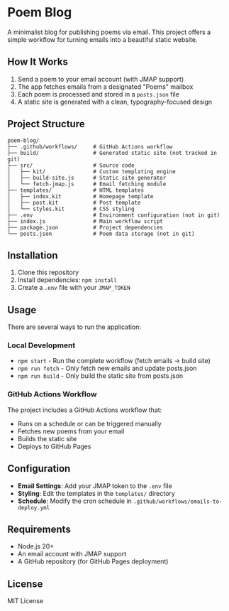 # Poem Blog

A minimalist blog for publishing poems via email. This project offers a simple workflow for turning emails into a beautiful static website.

## How It Works

1. Send a poem to your email account (with JMAP support)
2. The app fetches emails from a designated "Poems" mailbox
3. Each poem is processed and stored in a `posts.json` file
4. A static site is generated with a clean, typography-focused design

## Project Structure

```
poem-blog/
├── .github/workflows/     # GitHub Actions workflow
├── build/                 # Generated static site (not tracked in git)
├── src/                   # Source code
│   ├── kit/               # Custom templating engine
│   ├── build-site.js      # Static site generator
│   └── fetch-jmap.js      # Email fetching module
├── templates/             # HTML templates
│   ├── index.kit          # Homepage template
│   ├── post.kit           # Post template
│   └── styles.kit         # CSS styling
├── .env                   # Environment configuration (not in git)
├── index.js               # Main workflow script
├── package.json           # Project dependencies
└── posts.json             # Poem data storage (not in git)
```

## Installation

1. Clone this repository
2. Install dependencies: `npm install`
3. Create a `.env` file with your `JMAP_TOKEN`

## Usage

There are several ways to run the application:

### Local Development

- `npm start` - Run the complete workflow (fetch emails → build site)
- `npm run fetch` - Only fetch new emails and update posts.json
- `npm run build` - Only build the static site from posts.json

### GitHub Actions Workflow

The project includes a GitHub Actions workflow that:

- Runs on a schedule or can be triggered manually
- Fetches new poems from your email
- Builds the static site
- Deploys to GitHub Pages

## Configuration

- **Email Settings**: Add your JMAP token to the `.env` file
- **Styling**: Edit the templates in the `templates/` directory
- **Schedule**: Modify the cron schedule in `.github/workflows/emails-to-deploy.yml`

## Requirements

- Node.js 20+
- An email account with JMAP support
- A GitHub repository (for GitHub Pages deployment)

## License

MIT License
